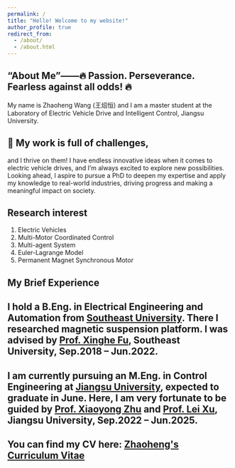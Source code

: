 ```yaml
---
permalink: /
title: "Hello! Welcome to my website!"
author_profile: true
redirect_from: 
  - /about/
  - /about.html
---
```


“About Me”——🔥 Passion. Perseverance. Fearless against all odds! 🔥
------
My name is Zhaoheng Wang (王炤恒) and I am a master student at the Laboratory of Electric Vehicle Drive and Intelligent Control, Jiangsu University. 

🚀 My work is full of challenges, 
---
and I thrive on them! I have endless innovative ideas when it comes to electric vehicle drives, and I’m always excited to explore new possibilities. Looking ahead, I aspire to pursue a PhD to deepen my expertise and apply my knowledge to real-world industries, driving progress and making a meaningful impact on society.

Research interest
------
1. Electric Vehicles
1. Multi-Motor Coordinated Control
1. Multi-agent System
1. Euler-Lagrange Model
1. Permanent Magnet Synchronous Motor

My Brief Experience
------
I hold a B.Eng. in Electrical Engineering and Automation from [Southeast University](https://www.seu.edu.cn/english/). There I researched magnetic suspension platform. I was advised by [Prof. Xinghe Fu](https://ieeexplore.ieee.org/author/37980581000), Southeast University, Sep.2018 – Jun.2022. 
--

I am currently pursuing an M.Eng. in Control Engineering at [Jiangsu University](https://eng.ujs.edu.cn/), expected to graduate in June. Here, I am very fortunate to be guided by [Prof. Xiaoyong Zhu](https://ieeexplore.ieee.org/author/37536987700) and [Prof. Lei Xu](https://ieeexplore.ieee.org/author/37598371800), Jiangsu University, Sep.2022 – Jun.2025. 
--

You can find my CV here: [Zhaoheng's Curriculum Vitae](../assets/Zhaoheng_AcademicCV.pdf)
------
